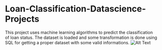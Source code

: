 # Loan-Classification-Datascience-Projects
This project uses machine learning algorithms to predict the classification of loan status. The dataset is loaded and some transformation is done using SQL for getting a proper dataset with some valid informations.
![Alt Text](![image](https://github.com/bala-1409/Loan-Classification-Data-science-Projects/assets/136687053/daf72b0f-be70-4fc2-bff7-7fb7b3dc5f42)
)
